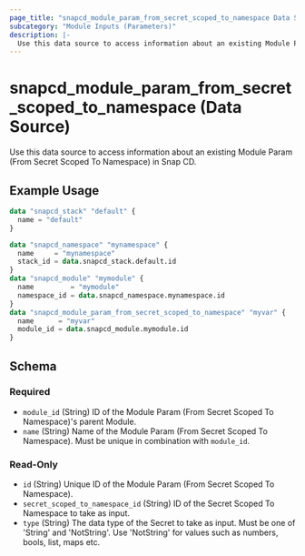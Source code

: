 ```yaml
---
page_title: "snapcd_module_param_from_secret_scoped_to_namespace Data Source - snapcd"
subcategory: "Module Inputs (Parameters)"
description: |-
  Use this data source to access information about an existing Module Param (From Secret Scoped To Namespace) in Snap CD.
---
```


# snapcd_module_param_from_secret_scoped_to_namespace (Data Source)

Use this data source to access information about an existing Module Param (From Secret Scoped To Namespace) in Snap CD.


## Example Usage

```terraform
data "snapcd_stack" "default" {
  name = "default"
}

data "snapcd_namespace" "mynamespace" {
  name     = "mynamespace"
  stack_id = data.snapcd_stack.default.id
}
data "snapcd_module" "mymodule" {
  name         = "mymodule"
  namespace_id = data.snapcd_namespace.mynamespace.id
}
data "snapcd_module_param_from_secret_scoped_to_namespace" "myvar" {
  name      = "myvar"
  module_id = data.snapcd_module.mymodule.id
}
```

<!-- schema generated by tfplugindocs -->
## Schema

### Required

- `module_id` (String) ID of the Module Param (From Secret Scoped To Namespace)'s parent Module.
- `name` (String) Name of the Module Param (From Secret Scoped To Namespace).  Must be unique in combination with `module_id`.

### Read-Only

- `id` (String) Unique ID of the Module Param (From Secret Scoped To Namespace).
- `secret_scoped_to_namespace_id` (String) ID of the Secret Scoped To Namespace to take as input.
- `type` (String) The data type of the Secret to take as input. Must be one of 'String' and 'NotString'. Use 'NotString' for values such as numbers, bools, list, maps etc.
